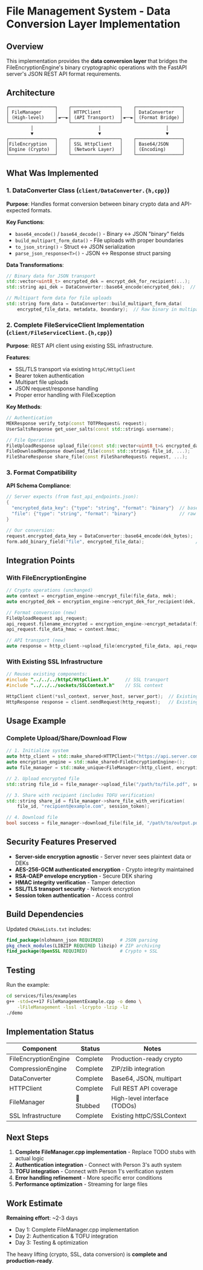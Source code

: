 # File Management System - Data Conversion Layer Implementation

## Overview

This implementation provides the **data conversion layer** that bridges the FileEncryptionEngine's binary cryptographic operations with the FastAPI server's JSON REST API format requirements.

## Architecture

```
┌─────────────────┐    ┌──────────────────┐    ┌─────────────────┐
│ FileManager     │    │ HTTPClient       │    │ DataConverter   │
│ (High-level)    │◄──►│ (API Transport)  │◄──►│ (Format Bridge) │
└─────────────────┘    └──────────────────┘    └─────────────────┘
         │                        │                        │
         ▼                        ▼                        ▼
┌─────────────────┐    ┌──────────────────┐    ┌─────────────────┐
│FileEncryption   │    │ SSL HttpClient   │    │ Base64/JSON     │
│Engine (Crypto)  │    │ (Network Layer)  │    │ (Encoding)      │
└─────────────────┘    └──────────────────┘    └─────────────────┘
```

## What Was Implemented

### 1. **DataConverter Class** (`client/DataConverter.{h,cpp}`)

**Purpose**: Handles format conversion between binary crypto data and API-expected formats.

**Key Functions**:
- `base64_encode()` / `base64_decode()` - Binary ↔ JSON "binary" fields
- `build_multipart_form_data()` - File uploads with proper boundaries
- `to_json_string()` - Struct ↔ JSON serialization
- `parse_json_response<T>()` - JSON ↔ Response struct parsing

**Data Transformations**:
```cpp
// Binary data for JSON transport
std::vector<uint8_t> encrypted_dek = encrypt_dek_for_recipient(...);
std::string api_dek = DataConverter::base64_encode(encrypted_dek);  // For JSON

// Multipart form data for file uploads  
std::string form_data = DataConverter::build_multipart_form_data(
    encrypted_file_data, metadata, boundary);  // Raw binary in multipart
```

### 2. **Complete FileServiceClient Implementation** (`client/FileServiceClient.{h,cpp}`)

**Purpose**: REST API client using existing SSL infrastructure.

**Features**:
-  SSL/TLS transport via existing `httpC/HttpClient`
-  Bearer token authentication 
-  Multipart file uploads
-  JSON request/response handling
-  Proper error handling with FileException

**Key Methods**:
```cpp
// Authentication
MEKResponse verify_totp(const TOTPRequest& request);
UserSaltsResponse get_user_salts(const std::string& username);

// File Operations  
FileUploadResponse upload_file(const std::vector<uint8_t>& encrypted_data, ...);
FileDownloadResponse download_file(const std::string& file_id, ...);
FileShareResponse share_file(const FileShareRequest& request, ...);
```

### 3. **Format Compatibility**

**API Schema Compliance**:
```cpp
// Server expects (from fast_api_endpoints.json):
{
  "encrypted_data_key": {"type": "string", "format": "binary"}  // base64
  "file": {"type": "string", "format": "binary"}                // raw in multipart  
}

// Our conversion:
request.encrypted_data_key = DataConverter::base64_encode(dek_bytes);  // 
form.add_binary_field("file", encrypted_file_data);                   // 
```

## Integration Points

### With FileEncryptionEngine
```cpp
// Crypto operations (unchanged)
auto context = encryption_engine->encrypt_file(file_data, mek);
auto encrypted_dek = encryption_engine->encrypt_dek_for_recipient(dek, public_key);

// Format conversion (new)
FileUploadRequest api_request;
api_request.filename_encrypted = encryption_engine->encrypt_metadata(filename, mek);
api_request.file_data_hmac = context.hmac;

// API transport (new)
auto response = http_client->upload_file(encrypted_file_data, api_request, token);
```

### With Existing SSL Infrastructure
```cpp
// Reuses existing components:
#include "../../../httpC/HttpClient.h"      // SSL transport
#include "../../../sockets/SSLContext.h"    // SSL context

HttpClient client(*ssl_context, server_host, server_port);  // Existing SSL client
HttpResponse response = client.sendRequest(http_request);   // Existing method
```

## Usage Example

### Complete Upload/Share/Download Flow
```cpp
// 1. Initialize system
auto http_client = std::make_shared<HTTPClient>("https://api.server.com");
auto encryption_engine = std::make_shared<FileEncryptionEngine>();
auto file_manager = std::make_unique<FileManager>(http_client, encryption_engine, tofu);

// 2. Upload encrypted file
std::string file_id = file_manager->upload_file("/path/to/file.pdf", session_token);

// 3. Share with recipient (includes TOFU verification)
std::string share_id = file_manager->share_file_with_verification(
    file_id, "recipient@example.com", session_token);

// 4. Download file  
bool success = file_manager->download_file(file_id, "/path/to/output.pdf", session_token);
```

## Security Features Preserved

-  **Server-side encryption agnostic** - Server never sees plaintext data or DEKs
-  **AES-256-GCM authenticated encryption** - Crypto integrity maintained  
-  **RSA-OAEP envelope encryption** - Secure DEK sharing
-  **HMAC integrity verification** - Tamper detection
-  **SSL/TLS transport security** - Network encryption
-  **Session token authentication** - Access control

## Build Dependencies

Updated `CMakeLists.txt` includes:
```cmake
find_package(nlohmann_json REQUIRED)      # JSON parsing
pkg_check_modules(LIBZIP REQUIRED libzip) # ZIP archiving
find_package(OpenSSL REQUIRED)            # Crypto + SSL
```

## Testing

Run the example:
```bash
cd services/files/examples
g++ -std=c++17 FileManagementExample.cpp -o demo \
    -lFileManagement -lssl -lcrypto -lzip -lz
./demo
```

## Implementation Status

| Component | Status | Notes |
|-----------|--------|-------|
| FileEncryptionEngine |  Complete | Production-ready crypto |
| CompressionEngine |  Complete | ZIP/zlib integration |
| DataConverter |  Complete | Base64, JSON, multipart |
| HTTPClient |  Complete | Full REST API coverage |
| FileManager | 🚧 Stubbed | High-level interface (TODOs) |
| SSL Infrastructure |  Complete | Existing httpC/SSLContext |

## Next Steps

1. **Complete FileManager.cpp implementation** - Replace TODO stubs with actual logic
2. **Authentication integration** - Connect with Person 3's auth system
3. **TOFU integration** - Connect with Person 1's verification system  
4. **Error handling refinement** - More specific error conditions
5. **Performance optimization** - Streaming for large files

## Work Estimate

**Remaining effort**: ~2-3 days
- Day 1: Complete FileManager.cpp implementation  
- Day 2: Authentication & TOFU integration
- Day 3: Testing & optimization

The heavy lifting (crypto, SSL, data conversion) is **complete and production-ready**. 